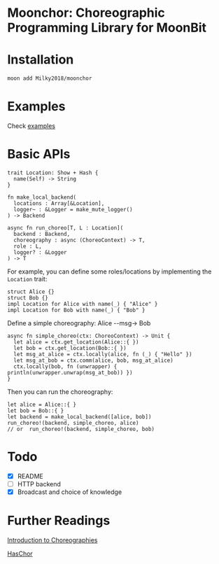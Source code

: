 # Moonchor: Choreographic Programming Library for MoonBit

# Installation

```bash
moon add Milky2018/moonchor
```

# Examples

Check [examples](src/examples/)

# Basic APIs

```moonbit
trait Location: Show + Hash {
  name(Self) -> String
}

fn make_local_backend(
  locations : Array[&Location],
  logger~ : &Logger = make_mute_logger()
) -> Backend

async fn run_choreo[T, L : Location](
  backend : Backend,
  choreography : async (ChoreoContext) -> T,
  role : L,
  logger? : &Logger
) -> T 
```

For example, you can define some roles/locations by implementing the `Location` trait:

```moonbit
struct Alice {}
struct Bob {}
impl Location for Alice with name(_) { "Alice" }
impl Location for Bob with name(_) { "Bob" }
```

Define a simple choreography: Alice --msg-> Bob 

```moonbit
async fn simple_choreo(ctx: ChoreoContext) -> Unit {
  let alice = ctx.get_location(Alice::{ })
  let bob = ctx.get_location(Bob::{ })
  let msg_at_alice = ctx.locally(alice, fn (_) { "Hello" })
  let msg_at_bob = ctx.comm(alice, bob, msg_at_alice)
  ctx.locally(bob, fn (unwrapper) { println(unwrapper.unwrap(msg_at_bob)) })
}
```

Then you can run the choreography:

```moonbit
let alice = Alice::{ }
let bob = Bob::{ }
let backend = make_local_backend([alice, bob])
run_choreo!(backend, simple_choreo, alice)
// or  run_choreo!(backend, simple_choreo, bob)
```

# Todo

- [x] README
- [ ] HTTP backend
- [x] Broadcast and choice of knowledge

# Further Readings

[Introduction to Choreographies](https://www.fabriziomontesi.com/introduction-to-choreographies/)

[HasChor](https://github.com/gshen42/HasChor.git)